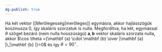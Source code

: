 ```yaml
---
dg-publish: true
---
```

Ha két vektor [[Merőlegesség|merőleges]] egymásra, akkor hajlásszögük koszinusza 0, így skaláris szorzatuk is nulla. Megfordítva, ha két, egymással $\theta$ szöget bezáró (nem nulla hosszúságú) $\mathbf{a},\mathbf{b}$ vektor skaláris szorzata nulla, akkor  $\cos \theta ={\mathbf {a} \cdot \mathbf {b}  \over |\mathbf {a} |\,|\mathbf {b} |}=0$  és így $\theta =90^{\circ}.$